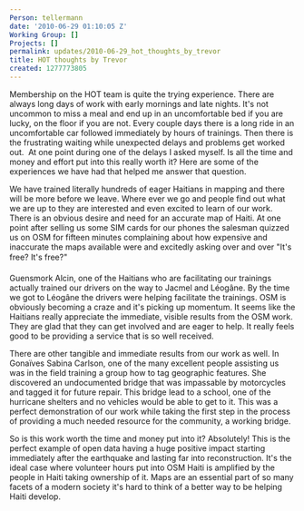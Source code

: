 ```yaml
---
Person: tellermann
date: '2010-06-29 01:10:05 Z'
Working Group: []
Projects: []
permalink: updates/2010-06-29_hot_thoughts_by_trevor
title: HOT thoughts by Trevor
created: 1277773805
---
```

<p>Membership on the HOT team is quite the trying experience. There are always long days of work with early mornings and late nights. It's not uncommon to miss a meal and end up in an uncomfortable bed if you are lucky, on the floor if you are not. Every couple days there is a long ride in an uncomfortable car followed immediately by hours of trainings. Then there is the frustrating waiting while unexpected delays and problems get worked out. &nbsp;At one point during one of the delays I asked myself. Is all the time and money and effort put into this really worth it? Here are some of the experiences we have had that helped me answer that question.</p><p>We have trained literally hundreds of eager Haitians in mapping and there will be more before we leave. Where ever we go and people find out what we are up to they are interested and even excited to learn of our work. There is an obvious desire and need for an accurate map of Haiti. At one point after selling us some SIM cards for our phones the salesman quizzed us on OSM for fifteen minutes complaining about how expensive and inaccurate the maps available were and excitedly asking over and over "It's free? It's free?"</p><p>Guensmork Alcin, one of the Haitians who are facilitating our trainings actually trained our drivers on the way to Jacmel and Léogâne. By the time we got to Léogâne the drivers were helping facilitate the trainings. OSM is obviously becoming a craze and it's picking up momentum. It seems like the Haitians really appreciate the immediate, visible results from the OSM work. They are glad that they can get involved and are eager to help. It really feels good to be providing a service that is so well received.</p><p>There are other tangible and immediate results from our work as well. In Gonaïves Sabina Carlson, one of the many excellent people assisting us was in the field training a group how to tag geographic features. She discovered an undocumented bridge that was impassable by motorcycles and tagged it for future repair. This bridge lead to a school, one of the hurricane shelters and no vehicles would be able to get to it. This was a perfect demonstration of our work while taking the first step in the process of providing a much needed resource for the community, a working bridge.</p><p>So is this work worth the time and money put into it? Absolutely! This is the perfect example of open data having a huge positive impact starting immediately after the earthquake and lasting far into reconstruction. It's the ideal case where volunteer hours put into OSM Haiti is amplified by the people in Haiti taking ownership of it. Maps are an essential part of so many facets of a modern society it's hard to think of a better way to be helping Haiti develop.</p>
